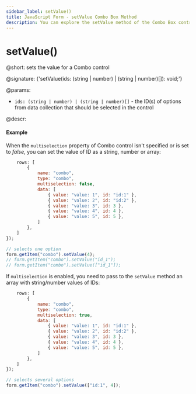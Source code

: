 ```yaml
---
sidebar_label: setValue()
title: JavaScript Form - setValue Combo Box Method 
description: You can explore the setValue method of the Combo Box control of Form in the documentation of the DHTMLX JavaScript UI library. Browse developer guides and API reference, try out code examples and live demos, and download a free 30-day evaluation version of DHTMLX Suite.
---
```


# setValue()

@short: sets the value for a Combo control

@signature: {'setValue(ids: (string | number) | (string | number)[]): void;'}

@params:
- `ids: (string | number) | (string | number)[]` - the ID(s) of options from data collection that should be selected in the control

@descr:

#### Example

When the `multiselection` property of Combo control isn't specified or is set to *false*, you can set the value of ID as a string, number or array:

```javascript
    rows: [
        {
            name: "combo",
            type: "combo",
            multiselection: false,
            data: [
                { value: "value: 1", id: "id:1" },
                { value: "value: 2", id: "id:2" },
                { value: "value: 3", id: 3 },
                { value: "value: 4", id: 4 },
                { value: "value: 5", id: 5 },
            ]
        },
    ]
});

// selects one option
form.getItem("combo").setValue(4);
// form.getItem("combo").setValue("id_1");
// form.getItem("combo").setValue(["id_1"]);
```

If `multiselection` is enabled, you need to pass to the `setValue` method an array with string/number values of IDs:

```javascript
    rows: [
        {
            name: "combo",
            type: "combo",
            multiselection: true,
            data: [
                { value: "value: 1", id: "id:1" },
                { value: "value: 2", id: "id:2" },
                { value: "value: 3", id: 3 },
                { value: "value: 4", id: 4 },
                { value: "value: 5", id: 5 },
            ]
        },
    ]
});

// selects several options
form.getItem("combo").setValue(["id:1", 4]);
```
